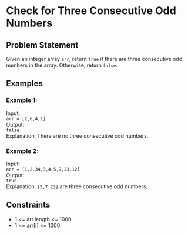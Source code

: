 # Check for Three Consecutive Odd Numbers

## Problem Statement

Given an integer array `arr`, return `true` if there are three consecutive odd numbers in the array. Otherwise, return `false`.

## Examples

### Example 1:
Input:  
`arr = [2,6,4,1]`  
Output:  
`false`  
Explanation: There are no three consecutive odd numbers.

### Example 2:
Input:  
`arr = [1,2,34,3,4,5,7,23,12]`  
Output:  
`true`  
Explanation: `[5,7,23]` are three consecutive odd numbers.

## Constraints

- 1 <= arr.length <= 1000  
- 1 <= arr[i] <= 1000

